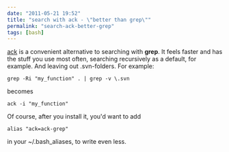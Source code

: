 ```yaml
---
date: "2011-05-21 19:52"
title: "search with ack - \"better than grep\""
permalink: "search-ack-better-grep"
tags: [bash]
---
```


<a title="ack" href="http://betterthangrep.com/">ack</a> is a convenient alternative to searching with <strong>grep</strong>. It feels faster and has the stuff you use most often, searching recursively as a default, for example. And leaving out .svn-folders. For example:

    grep -Ri "my_function" . | grep -v \.svn

becomes

    ack -i "my_function"

Of course, after you install it, you'd want to add

    alias "ack=ack-grep"

in your ~/.bash_aliases, to write even less.
